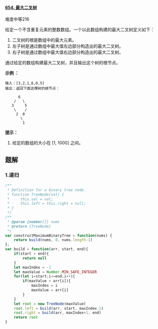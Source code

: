#### [654. 最大二叉树](https://leetcode-cn.com/problems/maximum-binary-tree/)

难度中等216

给定一个不含重复元素的整数数组。一个以此数组构建的最大二叉树定义如下：

1. 二叉树的根是数组中的最大元素。
2. 左子树是通过数组中最大值左边部分构造出的最大二叉树。
3. 右子树是通过数组中最大值右边部分构造出的最大二叉树。

通过给定的数组构建最大二叉树，并且输出这个树的根节点。

 

**示例 ：**

```
输入：[3,2,1,6,0,5]
输出：返回下面这棵树的根节点：

      6
    /   \
   3     5
    \    / 
     2  0   
       \
        1
```

 

**提示：**

1. 给定的数组的大小在 [1, 1000] 之间。

## 题解

### 1.递归

```js
/**
 * Definition for a binary tree node.
 * function TreeNode(val) {
 *     this.val = val;
 *     this.left = this.right = null;
 * }
 */
/**
 * @param {number[]} nums
 * @return {TreeNode}
 */
var constructMaximumBinaryTree = function(nums) {
    return build(nums, 0, nums.length-1)
};
var build = function(arr, start, end){
    if(start > end){
        return null
    }
    let maxIndex = -1
    let maxValue = Number.MIN_SAFE_INTEGER
    for(let i=start;i<=end;i++){
        if(maxValue < arr[i]){
            maxIndex = i
            maxValue = arr[i]
        }
    }
    let root = new TreeNode(maxValue)
    root.left = build(arr, start, maxIndex-1)
    root.right = build(arr, maxIndex+1, end)
    return root
}
```

